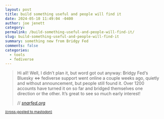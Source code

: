 ```yaml
---
layout: post
title: build something useful and people will find it
date: 2024-05-10 11:49:04 -0400
author: joe jenett
category: 
permalink: /build-something-useful-and-people-will-find-it/
slug: build-something-useful-and-people-will-find-it
summary: something new from Bridgy Fed
comments: false
categories:
  - tools
  - fediverse
---
```

<blockquote class="quoteback" data-title="" data-author="//Ryan Barrett" data-avatar="https://snarfed.org/ryan_profile_medium.jpg" cite="https://snarfed.org/2024-05-04_52915">
	<p>
		Hi all! Well, I didn’t plan it, but word got out anyway: Bridgy Fed‘s Bluesky <=> fediverse support went online a couple weeks ago, quietly and without announcement, but people still found it. Over 1200 accounts have turned it on so far and bridged themselves one direction or the other. It’s great to see so much early interest!
	</p>
	<footer>
		// 
		<cite>
			<a href="https://snarfed.org/2024-05-04_52915">snarfed.org</a>
		</cite>
	</footer>
</blockquote>
<a href="https://brid.gy/publish/mastodon"><small>(cross-posted to mastodon)</small></a>